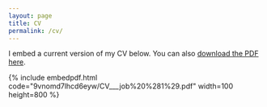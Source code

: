 ```yaml
---
layout: page
title: CV
permalink: /cv/
---
```

<!---
To get this link, upload to dropbox and then open the file on the dropbox website. Click sharing and then generate the link. Use that link below. Make sure that the link is of the form: https://www.dropbox.com/s/ALPHANUMERICSTRING/fname.pdf
-->
I embed a current version of my CV below. You can also [download the PDF here](https://www.dropbox.com/s/9vnomd7lhcd6eyw/CV___job%20%281%29.pdf?dl=0).

{% include embedpdf.html code="9vnomd7lhcd6eyw/CV___job%20%281%29.pdf" width=100 height=800 %}
